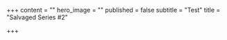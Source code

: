 +++
content = ""
hero_image = ""
published = false
subtitle = "Test"
title = "Salvaged Series #2"

+++
